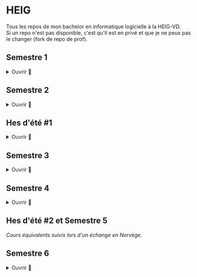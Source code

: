 # HEIG

Tous les repos de mon bachelor en informatique logicielle à la HEIG-VD.  
Si un repo n'est pas disponible, c'est qu'il est en privé et que je ne peux pas le changer (fork de repo de prof).

## Semestre 1

<details>
  <summary>Ouvrir 👋</summary>

  ### PRG1
  * [Exercices PRG1](https://github.com/heig-vkaelin/prg1)
  * [Labos PRG1](https://github.com/heig-vkaelin/PRG1-Labos)

</details>

## Semestre 2

<details>
  <summary>Ouvrir 👋</summary>

  ### ISD
  * [Labos ISD](https://github.com/heig-vkaelin/isd)
  ### PRG2
  * [Exercices PRG2](https://github.com/heig-vkaelin/prg2)
  * [Labo 1 PRG2 - Liste doublement chaînée non circulaire](https://github.com/heig-vkaelin/labo1-prg2)
  * [Labo 2 PRG2 - Bateaux](https://github.com/heig-vkaelin/labo2-prg2)
  ### ASD
  * [Exercices + Labos ASD](https://github.com/heig-vkaelin/asd)

</details>

## Hes d'été #1

<details>
  <summary>Ouvrir 👋</summary>

  ### PIN
  * [Série 1](https://github.com/Lothindir/PIN-2021-Serie-1)
  * [Série 2](https://github.com/vkaelin/PIN-2021-Serie-2)
  * [Projet final](https://github.com/vkaelin/PIN-2021-Projet-FInal)

</details>

## Semestre 3

<details>
  <summary>Ouvrir 👋</summary>

  ### API
  * [Révisions TE1 API](https://github.com/heig-vkaelin/api-revisions)
  * [Labo 1 API - Chill](https://github.com/heig-vkaelin/API-2021-Chill)
  * [Labo 2 API - Java IO](https://github.com/heig-vkaelin/API-2021-Java-IO)
  * [Labo 3 API - Protocol Design](https://github.com/heig-vkaelin/API-2021-Protocol-Design)
  * [Labo 4 API - SMTP](https://github.com/heig-vkaelin/API-2021-SMTP)
  * [Labo 5 API - Infra](https://github.com/heig-vkaelin/API-2021-HTTP-Infra)
  * [Labo 6 API - UDP Orchestra](https://github.com/heig-vkaelin/API-2021-UDP-Orchestra)
  ### BDR
  * [Projet BDR](https://github.com/heig-vkaelin/gymeo)
  ### PCO
  * [Exercices PCO](https://github.com/heig-vkaelin/pco)
  * [Labos PCO](https://github.com/heig-vkaelin/pco-labs)
  ### POO
  * [Exercices + Labos POO](https://github.com/heig-vkaelin/poo)
  ### PST
  * [Exercices + TP PST](https://github.com/heig-vkaelin/pst)
  ### SYE
  * [Labos SYE](https://github.com/heig-vkaelin/sye-labs)

</details>

## Semestre 4

<details>
  <summary>Ouvrir 👋</summary>
  
  ### ARN
  * [Labos ARN](https://github.com/heig-vkaelin/arn)
  ### DIL
  * [Projet DIL](https://github.com/dil-classroom/projet-friedli_jaquier_kaelin_pavicevic)
  ### GRE
  * [Labos GRE](https://github.com/heig-vkaelin/gre)
  ### MAC
  * [Labos MAC](https://github.com/heig-vkaelin/mac)
  ### MCR
  * [Exercices + Labos MCR](https://github.com/heig-vkaelin/mcr)
  * [Projet MCR](https://github.com/heig-vkaelin/mcr-project)
  ### POA
  * [Exercices + Labos POA](https://github.com/heig-vkaelin/poa)
  ### PLP
  * [Lives + Labos + Devoirs PLP](https://github.com/heig-vkaelin/plp)

</details>

## Hes d'été #2 et Semestre 5

_Cours équivalents suivis lors d'un échange en Norvège._

## Semestre 6

<details>
  <summary>Ouvrir 👋</summary>
  
  ### DMA
  * [Labo 1 DMA](TODO)
  * [Labo 2 DMA](TODO)
  * [Labo 3 DMA](TODO)
  * [Labo 4 DMA](TODO)
  ### PLM
  * [Projet + présentation](https://github.com/heig-vkaelin/plm)
  ### SCALA
  * [Exercices SCALA](https://github.com/heig-vkaelin/scala)
  * [Labos SCALA](https://github.com/heig-vkaelin/scala-labos)
  ### TAL
  * [Labos TAL](https://github.com/heig-vkaelin/tal)
  ### TB
  * [Projet](https://gitlab.com/beescreens/beescreens/-/tree/main/apps/beeplace)
  * [Rapport](https://github.com/heig-vkaelin/template-tb)

</details>
